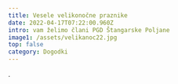 ```yaml
---
title: Vesele velikonočne praznike
date: 2022-04-17T07:22:00.960Z
intro: vam želimo člani PGD Štangarske Poljane
image1: /assets/velikanoc22.jpg
top: false
category: Dogodki
---
```

.

